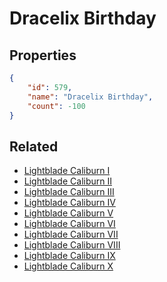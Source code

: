 # Dracelix Birthday

<no description available>

## Properties

```json
{
    "id": 579,
    "name": "Dracelix Birthday",
    "count": -100
}
```

## Related

- [Lightblade Caliburn I](../items/11440-lightblade-caliburn-i.md)
- [Lightblade Caliburn II](../items/11441-lightblade-caliburn-ii.md)
- [Lightblade Caliburn III](../items/11442-lightblade-caliburn-iii.md)
- [Lightblade Caliburn IV](../items/11443-lightblade-caliburn-iv.md)
- [Lightblade Caliburn V](../items/11444-lightblade-caliburn-v.md)
- [Lightblade Caliburn VI](../items/11445-lightblade-caliburn-vi.md)
- [Lightblade Caliburn VII](../items/11446-lightblade-caliburn-vii.md)
- [Lightblade Caliburn VIII](../items/11450-lightblade-caliburn-viii.md)
- [Lightblade Caliburn IX](../items/17786-lightblade-caliburn-ix.md)
- [Lightblade Caliburn X](../items/18569-lightblade-caliburn-x.md)

